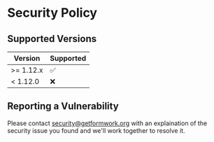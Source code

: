 # Security Policy

## Supported Versions

| Version   | Supported          |
| --------- | ------------------ |
| >= 1.12.x | :white_check_mark: |
| < 1.12.0  | :x:                |

## Reporting a Vulnerability

Please contact security@getformwork.org with an explaination of the security issue you found and we'll work together to resolve it.
